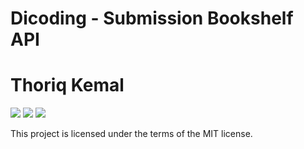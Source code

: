 # Dicoding - Submission Bookshelf API

# Thoriq Kemal

<a href="mailto:thoriqekemal@gmail.com"><img src="https://img.shields.io/badge/Gmail-D14836?style=for-the-badge&logo=gmail&logoColor=white"></a> <a href="https://www.linkedin.com/in/thoriqkemal"><img src="https://img.shields.io/badge/LinkedIn-0077B5?style=for-the-badge&logo=linkedin&logoColor=white"></a> <a href="https://github.com/thoriqkemal"><img src="https://img.shields.io/badge/GitHub-100000?style=for-the-badge&logo=github&logoColor=white"></a>

This project is licensed under the terms of the MIT license.
